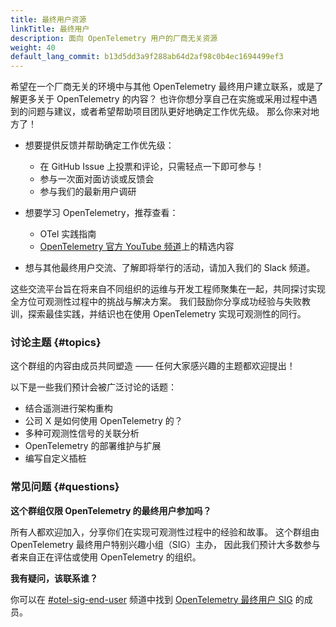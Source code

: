 ```yaml
---
title: 最终用户资源
linkTitle: 最终用户
description: 面向 OpenTelemetry 用户的厂商无关资源
weight: 40
default_lang_commit: b13d5dd3a9f288ab64d2af98c0b4ec1694499ef3
---
```


希望在一个厂商无关的环境中与其他 OpenTelemetry 最终用户建立联系，或是了解更多关于 OpenTelemetry 的内容？
也许你想分享自己在实施或采用过程中遇到的问题与建议，或者希望帮助项目团队更好地确定工作优先级。
那么你来对地方了！

- 想要提供反馈并帮助确定工作优先级：
  - 在 GitHub Issue 上投票和评论，只需轻点一下即可参与！
  - 参与一次面对面访谈或反馈会
  - 参与我们的最新用户调研

- 想要学习 OpenTelemetry，推荐查看：
  - OTel 实践指南
  - [OpenTelemetry 官方 YouTube 频道](https://www.youtube.com/@otel-official)上的精选内容

- 想与其他最终用户交流、了解即将举行的活动，请加入我们的 Slack 频道。

这些交流平台旨在将来自不同组织的运维与开发工程师聚集在一起，共同探讨实现全方位可观测性过程中的挑战与解决方案。
我们鼓励你分享成功经验与失败教训，探索最佳实践，并结识也在使用 OpenTelemetry 实现可观测性的同行。

### 讨论主题 {#topics}

这个群组的内容由成员共同塑造 —— 任何大家感兴趣的主题都欢迎提出！

以下是一些我们预计会被广泛讨论的话题：

- 结合遥测进行架构重构
- 公司 X 是如何使用 OpenTelemetry 的？
- 多种可观测性信号的关联分析
- OpenTelemetry 的部署维护与扩展
- 编写自定义插桩

### 常见问题 {#questions}

**这个群组仅限 OpenTelemetry 的最终用户参加吗？**

所有人都欢迎加入，分享你们在实现可观测性过程中的经验和故事。
这个群组由 OpenTelemetry 最终用户特别兴趣小组（SIG）主办，
因此我们预计大多数参与者来自正在评估或使用 OpenTelemetry 的组织。

**我有疑问，该联系谁？**

你可以在 [#otel-sig-end-user](https://cloud-native.slack.com/archives/C01RT3MSWGZ) 频道中找到
[OpenTelemetry 最终用户 SIG](https://github.com/open-telemetry/sig-end-user) 的成员。
